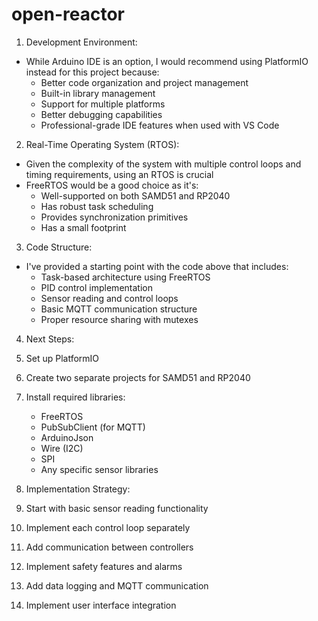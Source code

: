 # open-reactor


1. Development Environment:
- While Arduino IDE is an option, I would recommend using PlatformIO instead for this project because:
  - Better code organization and project management
  - Built-in library management
  - Support for multiple platforms
  - Better debugging capabilities
  - Professional-grade IDE features when used with VS Code

2. Real-Time Operating System (RTOS):
- Given the complexity of the system with multiple control loops and timing requirements, using an RTOS is crucial
- FreeRTOS would be a good choice as it's:
  - Well-supported on both SAMD51 and RP2040
  - Has robust task scheduling
  - Provides synchronization primitives
  - Has a small footprint

3. Code Structure:
- I've provided a starting point with the code above that includes:
  - Task-based architecture using FreeRTOS
  - PID control implementation
  - Sensor reading and control loops
  - Basic MQTT communication structure
  - Proper resource sharing with mutexes

4. Next Steps:
1. Set up PlatformIO
2. Create two separate projects for SAMD51 and RP2040
3. Install required libraries:
   - FreeRTOS
   - PubSubClient (for MQTT)
   - ArduinoJson
   - Wire (I2C)
   - SPI
   - Any specific sensor libraries

5. Implementation Strategy:
1. Start with basic sensor reading functionality
2. Implement each control loop separately
3. Add communication between controllers
4. Implement safety features and alarms
5. Add data logging and MQTT communication
6. Implement user interface integration

